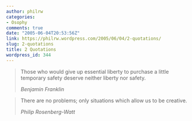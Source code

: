 ```yaml
---
author: philrw
categories:
- Osophy
comments: true
date: "2005-06-04T20:53:56Z"
link: https://philrw.wordpress.com/2005/06/04/2-quotations/
slug: 2-quotations
title: 2 Quotations
wordpress_id: 344
---
```


> Those who would give up essential liberty to purchase a little temporary safety deserve neither liberty nor safety.
>
> <cite>Benjamin Franklin</cite>




> There are no problems; only situations which allow us to be creative.
>
> <cite>Philip Rosenberg-Watt</cite>